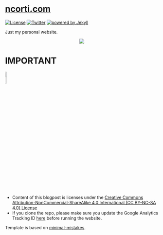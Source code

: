 # [ncorti.com](https://ncorti.com)

[![License](https://img.shields.io/badge/license-MIT%20License-brightgreen.svg)](https://opensource.org/licenses/MIT) [![Twitter](https://img.shields.io/badge/Twitter-@cortinico-blue.svg?style=flat)](http://twitter.com/cortinico) [![powered by Jekyll](https://img.shields.io/badge/powered_by-Jekyll-red.svg)](https://jekyllrb.com/)

Just my personal website.

<p align="center">
    <img src="https://i.imgur.com/uZJfND4.png">
</p>

# IMPORTANT

<a href="https://creativecommons.org/licenses/by-nc-sa/4.0/">
<img src="https://mirrors.creativecommons.org/presskit/buttons/88x31/png/by-nc-sa.png" width="10%"></a>

* Content of this blogpost is licenses under the [Creative Commons Attribution-NonCommercial-ShareAlike 4.0 International (CC BY-NC-SA 4.0) License](https://creativecommons.org/licenses/by-nc-sa/4.0/)
* If you clone the repo, please make sure you update the Google Analytics Tracking ID [here](_config.yml#L98) before running the website.

Template is based on [minimal-mistakes](https://github.com/mmistakes/minimal-mistakes/).

